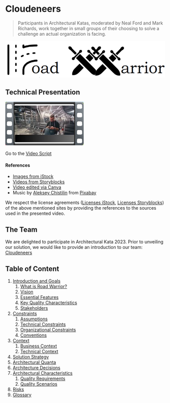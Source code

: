 # Cloudeneers
> Participants in Architectural Katas, moderated by Neal Ford and Mark Richards, work together in small groups of their choosing to solve a challenge an actual organization is facing.

![Road Warrior](./images/Road_Warrior_Logo.png)

## Technical Presentation
[!["Road Warrior - The NextGen Travel Dashboard"](./images/Thumbnail.png)](https://drive.google.com/file/d/14lLuWVig_f2x0eT0rpvYgUGD78Kqf_Q3/view?usp=sharing "Road Warrior - The NextGen Travel Dashboard")

Go to the [Video Script](./video/video_script.md)

#### References
- [Images from iStock](https://www.istockphoto.com/)
- [Videos from Storyblocks](https://www.storyblocks.com/)
- [Video edited via Canva](https://www.canva.com/)
- Music by [Aleksey Chistilin](https://pixabay.com/users/lexin_music-28841948/?utm_source=link-attribution&utm_medium=referral&utm_campaign=music&utm_content=116199) from [Pixabay](https://pixabay.com/music//?utm_source=link-attribution&utm_medium=referral&utm_campaign=music&utm_content=116199)

We respect the license agreements ([Licenses iStock](https://www.istockphoto.com/en/help/licenses), [Licenses Storyblocks](https://www.storyblocks.com/business-solutions/license-comparison)) 
of the above mentioned sites by providing the references to the sources used in the presented video.

## The Team
We are delighted to participate in Architectural Kata 2023. Prior to unveiling our solution, we would like to provide an introduction to our team:
[Cloudeneers](./team/introduction.md)

## Table of Content
1. [Introduction and Goals](./architecture/01_Introduction_And_Goals.md)
    1. [What is Road Warrior?](./architecture/01_Introduction_And_Goals.md#what-is-road-warrior)
    2. [Vision](./architecture/01_Introduction_And_Goals.md#vision)
    3. [Essential Features](./architecture/01_Introduction_And_Goals.md#essential-features)
    4. [Key Quality Characteristics](./architecture/01_Introduction_And_Goals.md#key-quality-characteristics)
    5. [Stakeholders](./architecture/01_Introduction_And_Goals.md#stakeholders)
2. [Constraints](./architecture/02_Constraints.md)
    1. [Assumptions](./architecture/02_Constraints.md#assumptions)
    2. [Technical Constraints](./architecture/02_Constraints.md#technical-constraints)
    3. [Organizational Constraints](./architecture/02_Constraints.md#organizational-constraints)
    4. [Conventions](./architecture/02_Constraints.md#conventions)
3. [Context](./architecture/03_Context.md)
    1. [Business Context](./architecture/03_Context.md#business-context)
    2. [Technical Context](./architecture/03_Context.md#technical-context)
4. [Solution Strategy](./architecture/04_Solution_Strategy.md)
5. [Architectural Quanta](./architecture/05_Architectural_Quanta.md)
6. [Architecture Decisions](./architecture/06_Architecture_Decisions.md)
7. [Architectural Characteristics](./architecture/07_Architectural_Characteristics.md)
    1. [Quality Requirements](./architecture/07_Architectural_Characteristics.md#quality-requirements)
    2. [Quality Scenarios](./architecture/07_Architectural_Characteristics.md#quality-scenarios)
8. [Risks](./architecture/08_Risks.md)
9. [Glossary](./architecture/09_Glossary.md)
